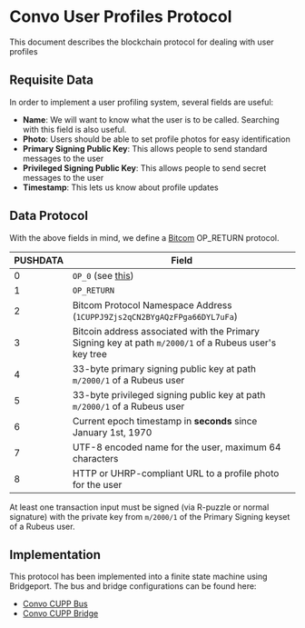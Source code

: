 # Convo User Profiles Protocol

This document describes the blockchain protocol for dealing with user profiles

## Requisite Data

In order to implement a user profiling system, several fields are useful:

- **Name**: We will want to know what the user is to be called. Searching with this field is also useful.
- **Photo**: Users should be able to set profile photos for easy identification
- **Primary Signing Public Key**: This allows people to send standard messages to the user
- **Privileged Signing Public Key**: This allows people to send secret messages to the user
- **Timestamp**: This lets us know about profile updates

## Data Protocol

With the above fields in mind, we define a [Bitcom](https://bitcom.bitdb.network/#/) OP_RETURN protocol.

PUSHDATA | Field
---------|---------------------------------
0        | `OP_0` (see [this](https://bitcoinsv.io/2019/07/27/the-return-of-op_return-roadmap-to-genesis-part-4/))
1        | `OP_RETURN`
2        | Bitcom Protocol Namespace Address (`1CUPPJ9Zjs2qCN2BYgAQzFPga66DYL7uFa`)
3        | Bitcoin address associated with the Primary Signing key at path `m/2000/1` of a Rubeus user's key tree
4        | 33-byte primary signing public key at path `m/2000/1` of a Rubeus user
5        | 33-byte privileged signing public key at path `m/2000/1` of a Rubeus user
6        | Current epoch timestamp in **seconds** since January 1st, 1970
7        | UTF-8 encoded name for the user, maximum 64 characters
8        | HTTP or UHRP-compliant URL to a profile photo for the user

At least one transaction input must be signed (via R-puzzle or normal signature) with the private key from `m/2000/1` of the Primary Signing keyset of a Rubeus user.

## Implementation

This protocol has been implemented into a finite state machine using Bridgeport. The bus and bridge configurations can be found here:
- [Convo CUPP Bus](https://github.com/p2ppsr/convo-cupp-bus)
- [Convo CUPP Bridge](https://github.com/p2ppsr/convo-cupp-bridge)
